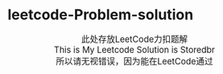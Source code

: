 # leetcode-Problem-solution
<big><center>此处存放LeetCode力扣题解<br/>This is My Leetcode Solution is Storedbr <br/>所以请无视错误，因为能在LeetCode通过</center></big>
